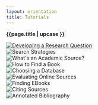 ```yaml
---
layout: orientation
title: Tutorials
---
```

**{{page.title | upcase }}**

<div class="row">
  <div class="card-group">
    <div class="card">
        <a href="research-question-2.md"><img src="" alt="Developing a Research Question"></a>
    </div>
    <div class="card">
        <img src="" alt="Search Strategies">
    </div>
    <div class="card">
        <img src="" alt="What's an Academic Source?">
    </div>
  </div>
</div>

<div class="row">
    <div class="card-group">
    <div class="card">
      <img src="" alt="How to Find a Book">
  </div>
    <div class="card">
      <img src="" alt="Choosing a Database">
  </div>
    <div class="card">
      <img src="" alt="Evaluating Online Sources">
    </div>
  </div>
</div>

<div class="row">
  <div class="card-group">
    <div class="card">
      <img src="" alt="Finding EBooks">
  </div>
    <div class="card">
      <img src="" alt="Citing Sources">
  </div>
    <div class="card">
      <img src="" alt="Annotated Bibliography">
    </div>
  </div>
</div>

